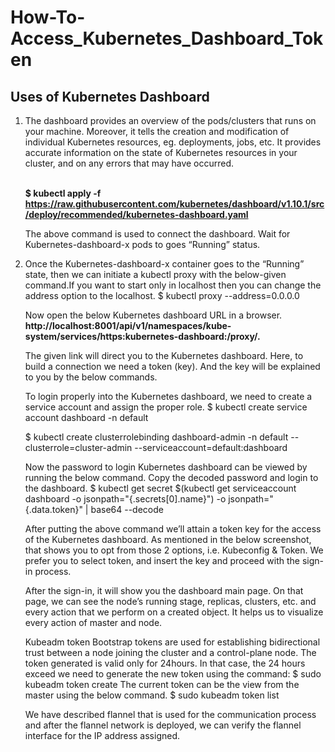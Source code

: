 # How-To-Access_Kubernetes_Dashboard_Token
## Uses of Kubernetes Dashboard
<ol>
  
<li>The dashboard provides an overview of the pods/clusters that runs on your machine. Moreover, it tells the creation and modification of individual Kubernetes resources, eg. deployments, jobs, etc. It provides accurate information on the state of Kubernetes resources in your cluster, and on any errors that may have occurred.</li></br>

<strong>$ kubectl apply -f https://raw.githubusercontent.com/kubernetes/dashboard/v1.10.1/src/deploy/recommended/kubernetes-dashboard.yaml</strong></br>

The above command is used to connect the dashboard. Wait for Kubernetes-dashboard-x pods to goes “Running” status.</br>

<li>Once the Kubernetes-dashboard-x container goes to the “Running” state, then we can initiate a kubectl proxy with the below-given command.If you want to start only in localhost then you can change the address option to the localhost.
$ kubectl proxy --address=0.0.0.0</li>

Now open the below Kubernetes dashboard URL in a browser.</br>
<strong>http://localhost:8001/api/v1/namespaces/kube-system/services/https:kubernetes-dashboard:/proxy/.</strong></br>

The given link will direct you to the Kubernetes dashboard. Here, to build a connection we need a token (key). And the key will be explained to you by the below commands.

To login properly into the Kubernetes dashboard, we need to create a service account and assign the proper role.
$ kubectl create service account dashboard -n default

$ kubectl create clusterrolebinding dashboard-admin -n default --clusterrole=cluster-admin --serviceaccount=default:dashboard

Now the password to login Kubernetes dashboard can be viewed by running the below command. Copy the decoded password and login to the dashboard.
$ kubectl get secret $(kubectl get serviceaccount dashboard -o jsonpath="{.secrets[0].name}") -o jsonpath="{.data.token}" | base64 --decode

After putting the above command we’ll attain a token key for the access of the Kubernetes dashboard.
As mentioned in the below screenshot, that shows you to opt from those 2 options, i.e. Kubeconfig & Token. We prefer you to select token, and insert the key and proceed with the sign-in process.

After the sign-in, it will show you the dashboard main page. On that page, we can see the node’s running stage, replicas, clusters, etc. and every action that we perform on a created object. It helps us to visualize every action of master and node.

Kubeadm token
Bootstrap tokens are used for establishing bidirectional trust between a node joining the cluster and a control-plane node. The token generated is valid only for 24hours. In that case, the 24 hours exceed we need to generate the new token using the command:
$ sudo kubeadm token create
The current token can be the view from the master using the below command.
$ sudo kubeadm token list

We have described flannel that is used for the communication process and after the flannel network is deployed, we can verify the flannel interface for the IP address assigned.

</ol>
